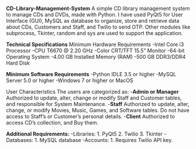 **CD-Library-Management-System**
A simple CD library management system to manage CDs and DVDs, made with Python. I have used PyQt5 for User Interface (GUI), MySQL as database to organize, store and retrieve data about CDs, Customers and Staff, and Twilio to send OTP. Other modules like subprocess, Tkinter, random and sys are used to support the application.

**Technical Specifications**
Minimum Hardware Requirements 
-Intel Core i3 Processor -CPU T6670 @ 2.20 GHz 
-Color CRT/TFT 15.5” Monitor 
-64-bit Operating System 
-4.00 GB Installed Memory (RAM) -500 GB DDR3/DDR4 Hard Disk

**Minimum Software Requirements**
-Python IDLE 3.5 or higher 
-MySQL Server 5.0 or higher 
-Windows 7 or higher or MacOS

User Characteristics The users are categorized as:
-**Admin or Manager**
  Authorized to update, alter, change or modify Staff and Customer tables, and responsible for System Maintenance.
-**Staff** 
  Authorized to update, alter, change, or modify Movies, Music, Games, and Software tables. Do not have access to Staff’s or Customer’s personal details.
-**Client** 
  Authorized to access CD’s collection, and Buy them.

**Additional Requirements:** 
-Libraries: 
	1. PyQt5 
	2. Twilio 
	3. Tkinter
-Databases: 
	1. MySQL database
-Accounts: 
	1. Requires Twilio API key.
